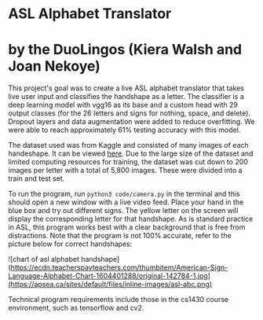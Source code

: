 # ASL Alphabet Translator 
# by the DuoLingos (Kiera Walsh and Joan Nekoye)

This project's goal was to create a live ASL alphabet translator that takes live user input and classifies the handshape as a letter. The classifier is a deep learning model with vgg16 as its base and a custom head with 29 output classes (for the 26 letters and signs for nothing, space, and delete). Dropout layers and data augmentation were added to reduce overfitting. We were able to reach approximately 61% testing accuracy with this model.

The dataset used was from Kaggle and consisted of many images of each handeshape. It can be viewed [here]([url](https://www.kaggle.com/datasets/grassknoted/asl-alphabet)). Due to the large size of the dataset and limited computing resources for training, the dataset was cut down to 200 images per letter with a total of 5,800 images. These were divided into a train and test set.

To run the program, run `python3 code/camera.py` in the terminal and this should open a new window with a live video feed. Place your hand in the blue box and try out different signs. The yellow letter on the screen will display the corresponding letter for that handshape. As is standard practice in ASL, this program works best with a clear background that is free from distractions. Note that the program is not 100% accurate, refer to the picture below for correct handshapes:

![chart of asl alphabet handshape](https://ecdn.teacherspayteachers.com/thumbitem/American-Sign-Language-Alphabet-Chart-1604401288/original-142784-1.jpg](https://apsea.ca/sites/default/files/inline-images/asl-abc.png)

Technical program requirements include those in the cs1430 course environment, such as tensorflow and cv2.
